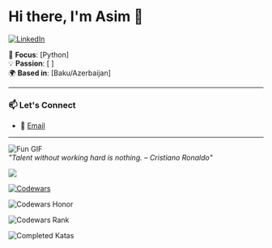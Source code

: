 # Hi there, I'm Asim 👋  

[![LinkedIn](https://img.shields.io/badge/LinkedIn-0077B5?style=flat&logo=linkedin&logoColor=white)](https://linkedin.com/in/7aim)

🎯 **Focus**: [Python]  
💡 **Passion**: [ ]  
🌍 **Based in**: [Baku/Azerbaijan]  

---

### 📫 Let's Connect  
- 📧 [Email](mailto:7asim4@gmail.com)  

---

![Fun GIF](https://media.giphy.com/media/your-gif-link.gif)  
*"Talent without working hard is nothing. – Cristiano Ronaldo"*
              
![](https://github.com/7aim/Python-Documents/blob/aim71/giphy.gif?raw=true)

[![Codewars](https://img.shields.io/badge/Codewars-B1361E?style=for-the-badge&logo=Codewars&logoColor=white)](https://www.codewars.com/users/7im)

![Codewars Honor](https://img.shields.io/badge/dynamic/json?url=https%3A%2F%2Fwww.codewars.com%2Fapi%2Fv1%2Fusers%2F7imlabel=Honor&query=%24.honor&color=b1361e)

![Codewars Rank](https://img.shields.io/badge/dynamic/json?url=https%3A%2F%2Fwww.codewars.com%2Fapi%2Fv1%2Fusers%2F7im&label=Rank&query=%24.ranks.overall.name&color=b1361e)

![Completed Katas](https://img.shields.io/badge/dynamic/json?url=https%3A%2F%2Fwww.codewars.com%2Fapi%2Fv1%2Fusers%2F7im&label=Katas&query=%24.codeChallenges.totalCompleted&color=b1361e)
